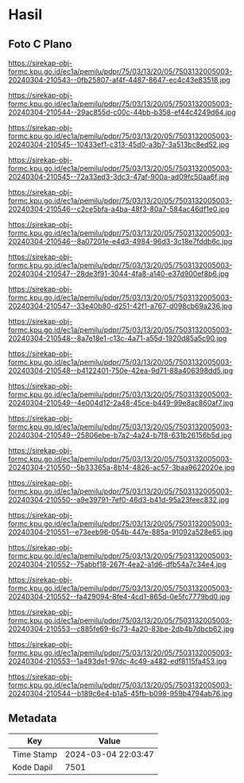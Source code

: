 # Hasil

## Foto C Plano

https://sirekap-obj-formc.kpu.go.id/ec1a/pemilu/pdpr/75/03/13/20/05/7503132005003-20240304-210543--0fb25807-af4f-4487-8647-ec4c43e83518.jpg

https://sirekap-obj-formc.kpu.go.id/ec1a/pemilu/pdpr/75/03/13/20/05/7503132005003-20240304-210544--29ac855d-c00c-44bb-b358-ef44c4249d64.jpg

https://sirekap-obj-formc.kpu.go.id/ec1a/pemilu/pdpr/75/03/13/20/05/7503132005003-20240304-210545--10433ef1-c313-45d0-a3b7-3a513bc8ed52.jpg

https://sirekap-obj-formc.kpu.go.id/ec1a/pemilu/pdpr/75/03/13/20/05/7503132005003-20240304-210545--72a33ed3-3dc3-47af-900a-ad09fc50aa6f.jpg

https://sirekap-obj-formc.kpu.go.id/ec1a/pemilu/pdpr/75/03/13/20/05/7503132005003-20240304-210546--c2ce5bfa-a4ba-48f3-80a7-584ac46df1e0.jpg

https://sirekap-obj-formc.kpu.go.id/ec1a/pemilu/pdpr/75/03/13/20/05/7503132005003-20240304-210546--8a07201e-e4d3-4984-96d3-3c18e7fddb6c.jpg

https://sirekap-obj-formc.kpu.go.id/ec1a/pemilu/pdpr/75/03/13/20/05/7503132005003-20240304-210547--28de3f91-3044-4fa8-a140-e37d900ef8b6.jpg

https://sirekap-obj-formc.kpu.go.id/ec1a/pemilu/pdpr/75/03/13/20/05/7503132005003-20240304-210547--33e40b80-d251-42f1-a767-d098cb69a236.jpg

https://sirekap-obj-formc.kpu.go.id/ec1a/pemilu/pdpr/75/03/13/20/05/7503132005003-20240304-210548--8a7e18e1-c13c-4a71-a55d-1920d85a5c90.jpg

https://sirekap-obj-formc.kpu.go.id/ec1a/pemilu/pdpr/75/03/13/20/05/7503132005003-20240304-210548--b4122401-750e-42ea-9d71-88a406398dd5.jpg

https://sirekap-obj-formc.kpu.go.id/ec1a/pemilu/pdpr/75/03/13/20/05/7503132005003-20240304-210549--4e004d12-2a48-45ce-b449-99e8ac860af7.jpg

https://sirekap-obj-formc.kpu.go.id/ec1a/pemilu/pdpr/75/03/13/20/05/7503132005003-20240304-210549--25806ebe-b7a2-4a24-b7f8-631b26156b5d.jpg

https://sirekap-obj-formc.kpu.go.id/ec1a/pemilu/pdpr/75/03/13/20/05/7503132005003-20240304-210550--5b33365a-8b14-4826-ac57-3baa9622020e.jpg

https://sirekap-obj-formc.kpu.go.id/ec1a/pemilu/pdpr/75/03/13/20/05/7503132005003-20240304-210550--a9e39791-7ef0-46d3-b41d-95a23feec832.jpg

https://sirekap-obj-formc.kpu.go.id/ec1a/pemilu/pdpr/75/03/13/20/05/7503132005003-20240304-210551--e73eeb96-054b-447e-885a-91092a528e65.jpg

https://sirekap-obj-formc.kpu.go.id/ec1a/pemilu/pdpr/75/03/13/20/05/7503132005003-20240304-210552--75abbf18-267f-4ea2-a1d6-dfb54a7c34e4.jpg

https://sirekap-obj-formc.kpu.go.id/ec1a/pemilu/pdpr/75/03/13/20/05/7503132005003-20240304-210552--fa429094-8fe4-4cd1-865d-0e5fc7779bd0.jpg

https://sirekap-obj-formc.kpu.go.id/ec1a/pemilu/pdpr/75/03/13/20/05/7503132005003-20240304-210553--c885fe69-6c73-4a20-83be-2db4b7dbcb62.jpg

https://sirekap-obj-formc.kpu.go.id/ec1a/pemilu/pdpr/75/03/13/20/05/7503132005003-20240304-210553--1a493de1-97dc-4c49-a482-edf8115fa453.jpg

https://sirekap-obj-formc.kpu.go.id/ec1a/pemilu/pdpr/75/03/13/20/05/7503132005003-20240304-210544--b189c6e4-b1a5-45fb-b098-959b4794ab76.jpg


## Metadata

| Key        | Value               |
| ---------- | ------------------- |
| Time Stamp | 2024-03-04 22:03:47 |
| Kode Dapil | 7501                |



